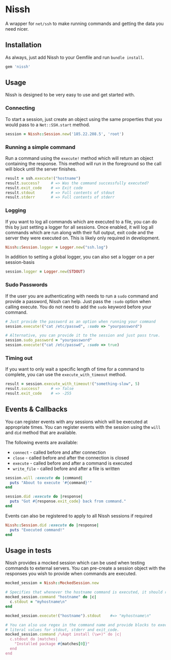 # Nissh

A wrapper for `net/ssh` to make running commands and getting the data you need nicer.

## Installation

As always, just add Nissh to your Gemfile and run `bundle install`.

```ruby
gem 'nissh'
```

## Usage

Nissh is designed to be very easy to use and get started with.

### Connecting

To start a session, just create an object using the same properties that you would
pass to a `Net::SSH.start` method.

```ruby
session = Nissh::Session.new('185.22.208.5', 'root')
```

### Running a simple command

Run a command using the `execute!` method which will return an object containing
the response. This method will run in the foreground so the call will block until
the server finishes.

```ruby
result = ssh.execute!("hostname")
result.success?     # => Was the command successfully executed?
result.exit_code    # => Exit code
result.stdout       # => Full contents of stdout
result.stderr       # => Full contents of stderr
```

### Logging

If you want to log all commands which are executed to a file, you can do this by
just setting a logger for all sessions. Once enabled, it will log all commands
which are run along with their full output, exit code and the server they were
executed on. This is likely only required in development.

```ruby
Nissh::Session.logger = Logger.new("ssh.log")
```

In addition to setting a global logger, you can also set a logger on a per
session-basis

```ruby
session.logger = Logger.new(STDOUT)
```

### Sudo Passwords

If the user you are authenticating with needs to run a `sudo` command and provide
a password, Nissh can help. Just pass the `:sudo` option when calling execute.
You do not need to add the `sudo` keyword before your command.

```ruby
# Just provide the password as an option when running your command
session.execute!("cat /etc/passwd", :sudo => "yourpassword")

# Alternative, you can provide it to the session and just pass true.
session.sudo_password = "yourpassword"
session.execute!("cat /etc/passwd", :sudo => true)
```

### Timing out

If you want to only wait a specific length of time for a command to complete, you
can use the `execute_with_timeout` method.

```ruby
result = session.execute_with_timeout!("something-slow", 5)
result.success?     # => false
result.exit_code    # => -255
```

## Events & Callbacks

You can register events with any sessions which will be executed at appropriate
times. You can register events with the session using the `will` and `did` method
that are available.

The following events are available:

* `connect` - called before and after connection
* `close` - called before and after the connection is closed
* `execute` - called before and after a command is executed
* `write_file` - called before and after a file is written

```ruby
session.will :execute do |command|
  puts "About to execute '#{command}'"
end

session.did :execute do |response|
  puts "Got #{response.exit_code} back from command."
end
```

Events can also be registered to apply to all Nissh sessions if required

```ruby
Nissh::Session.did :execute do |response|
  puts "Executed command!"
end
```

## Usage in tests

Nissh provides a mocked session which can be used when testing commands to external servers.
You can pre-create a session object with the responses you wish to provide when
commands are executed.

```ruby
mocked_session = Nissh::MockedSession.new

# Specifies that whenever the hostname command is executed, it should return "myhostname"
mocked_session.command "hostname" do |c|
  c.stdout = "myhostname\n"
end

mocked_session.execute!("hostname").stdout    #=> "myhostname\n"

# You can also use regex in the command name and provide blocks to execute rather than
# literal values for stdout, stderr and exit_code.
mocked_session.command /\Aapt install (\w+)" do |c|
  c.stdout do |matches|
    "Installed package #{matches[0]}"
  end
end
```

